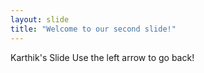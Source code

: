 ```yaml
---
layout: slide
title: "Welcome to our second slide!"
---
```

Karthik's Slide
Use the left arrow to go back!
